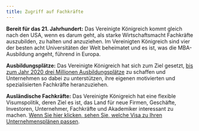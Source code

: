 ```yaml
---
title: Zugriff auf Fachkräfte
---
```


**Bereit für das 21. Jahrhundert:** Das Vereinigte Königreich kommt gleich nach den USA, wenn es darum geht, als starke Wirtschaftsmacht Fachkräfte auszubilden, zu halten und anzuziehen. Im Vereinigten Königreich sind vier der besten acht Universitäten der Welt beheimatet und es ist, was die MBA-Ausbildung angeht, führend in Europa.


**Ausbildungsplätze:** Das Vereinigte Königreich hat sich zum Ziel gesetzt, [bis zum Jahr 2020 drei Millionen Ausbildungsplätze](https://www.gov.uk/government/uploads/system/uploads/attachment_data/file/482754/BIS-15-604-english-apprenticeships-our-2020-vision.pdf) zu schaffen und Unternehmen so dabei zu unterstützen, ihre eigenen motivierten und spezialisierten Fachkräfte heranzuziehen.

**Ausländische Fachkräfte:** Das Vereinigte Königreich hat eine flexible Visumspolitik, deren Ziel es ist, das Land für neue Firmen, Geschäfte, Investoren, Unternehmer, Fachkräfte und Akademiker interessant zu machen. [Wenn Sie hier klicken, sehen Sie, welche Visa zu Ihren Unternehmensplänen passen](/de/anleitung-zu-Investments/visumsanträge/).